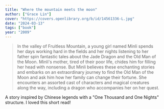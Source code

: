 ```yaml
---
title: "Where the mountain meets the moon"
author: ["Grace Lin"]
cover: "https://covers.openlibrary.org/b/id/14561336-L.jpg"
date: "2024-03-13"
tags: ["book"]
year: "2009"
---
```


> In the valley of Fruitless Mountain, a young girl named Minli spends her days working hard in the fields and her nights listening to her father spin fantastic tales about the Jade Dragon and the Old Man of the Moon. Minli's mother, tired of their poor life, chides him for filling her head with nonsense. But Minli believes these enchanting stories and embarks on an extraordinary journey to find the Old Man of the Moon and ask him how her family can change their fortune. She encounters an assorted cast of characters and magical creatures along the way, including a dragon who accompanies her on her quest.

A story inspired by Chinese legends with a "One Thousand and One Nights" structure. I loved this short read!
